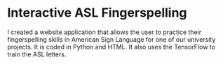 # Interactive ASL Fingerspelling

I created a website application that allows the user to practice their fingerspelling skills in American Sign Language for one of our university projects. It is coded in Python and HTML. It also uses the TensorFlow to train the ASL letters.
